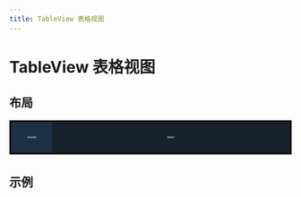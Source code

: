 ```yaml
---
title: TableView 表格视图
---
```


# TableView 表格视图

## 布局

![alt text](assets/tableView/image.png)

## 示例

<preview path="./def.vue" />

<API src="./data.json" lang="zh"></API>
